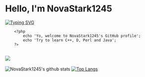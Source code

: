 # Hello, I'm NovaStark1245

[![Typing SVG](https://readme-typing-svg.herokuapp.com/?lines=Normal+coder;Code+is+my+life)](https://git.io/typing-svg)

```
    <?php
        echo 'Yo, welcome to NovaStark1245's GitHub profile';
        echo 'Try to learn C++, D, Perl and Java';
    ?>
```
![](https://komarev.com/ghpvc/?username=NovaStark1234&color=green)
---
![NovaStark1245's github stats](https://github-readme-stats.vercel.app/api/?username=NovaStark1234&show_icons=true&hide_border=true&theme=algolia&count_private=true)
[![Top Langs](https://github-readme-stats.vercel.app/api/top-langs/?username=NovaStark1234&show_icons=true&hide_border=true&theme=algolia&count_private=true)](https://github.com/NovaStark1234)
<!--
